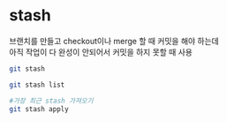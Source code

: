 # stash

브랜치를 만들고 checkout이나 merge 할 때 커밋을 해야 하는데  
아직 작업이 다 완성이 안되어서 커밋을 하지 못할 때 사용

```bash
git stash

git stash list

#가장 최근 stash 가져오기
git stash apply
```
